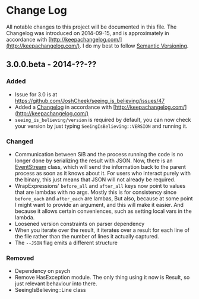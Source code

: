 # Change Log
All notable changes to this project will be documented in this file.
The Changelog was introduced on 2014-09-15, and is approximately in
accordance with [http://keepachangelog.com/](http://keepachangelog.com/).
I do my best to follow [Semantic Versioning](http://semver.org/).

## 3.0.0.beta - 2014-??-??
### Added
- Issue for 3.0 is at https://github.com/JoshCheek/seeing_is_believing/issues/47
- Added a [Changelog](Changelog.md) in accordance with [http://keepachangelog.com/](http://keepachangelog.com/)
- `seeing_is_believing/version` is required by default,
  you can now check your version by just typing `SeeingIsBelieving::VERSION` and running it.

### Changed
- Communication between SiB and the process running the code is no longer done by
  serializing the result with JSON. Now, there is an
  [EventStream](https://github.com/JoshCheek/seeing_is_believing/blob/4b9134ca45e001ebe5f139384bd1beee98b5e371/lib/seeing_is_believing/event_stream.rb)
  class, which will send the information back to the parent process as soon as it
  knows about it. For users who interact purely with the binary, this just means that
  JSON will not already be required.
- WrapExpressions' `before_all` and `after_all` keys now point to values that are lambdas with no args.
  Mostly this is for consistency since `before_each` and `after_each` are lambas,
  But also, because at some point I might want to provide an argument, and this will make it easier.
  And because it allows certain conveniences, such as setting local vars in the lambda.
- Loosened version constraints on parser dependency
- When you iterate over the result, it iterates over a result for each line of the file
  rather than the number of lines it actually captured.
- The `--JSON` flag emits a different structure

### Removed
- Dependency on psych
- Remove HasException module. The only thing using it now is Result, so just relevant behaviour into there.
- SeeingIsBelieving::Line class
